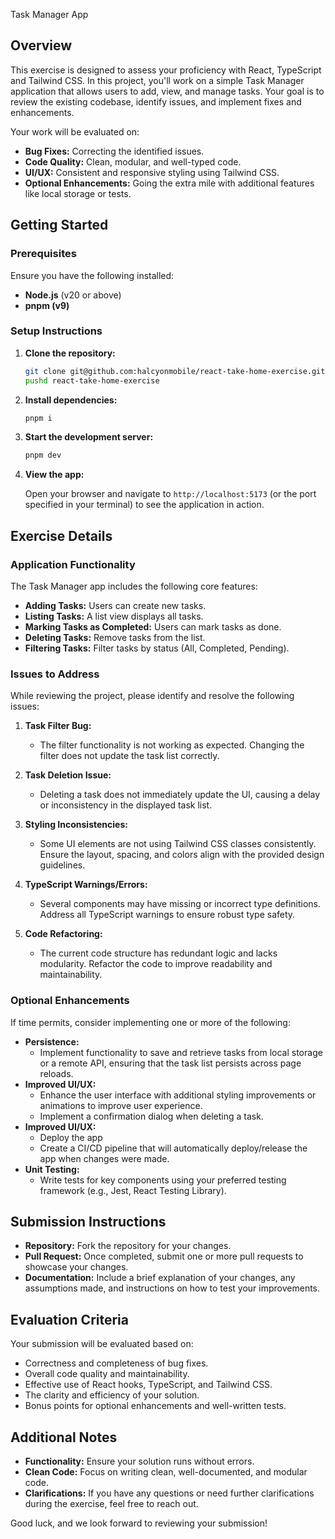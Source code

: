 Task Manager App

## Overview

This exercise is designed to assess your proficiency with React, TypeScript and Tailwind CSS. In this project, you'll work on a simple Task Manager application that allows users to add, view, and manage tasks. Your goal is to review the existing codebase, identify issues, and implement fixes and enhancements.

Your work will be evaluated on:

- **Bug Fixes:** Correcting the identified issues.
- **Code Quality:** Clean, modular, and well-typed code.
- **UI/UX:** Consistent and responsive styling using Tailwind CSS.
- **Optional Enhancements:** Going the extra mile with additional features like local storage or tests.

## Getting Started

### Prerequisites

Ensure you have the following installed:

- **Node.js** (v20 or above)
- **pnpm (v9)**

### Setup Instructions

1. **Clone the repository:**

   ```bash
   git clone git@github.com:halcyonmobile/react-take-home-exercise.git
   pushd react-take-home-exercise
   ```

2. **Install dependencies:**

   ```bash
   pnpm i
   ```

3. **Start the development server:**

   ```bash
   pnpm dev
   ```

4. **View the app:**

   Open your browser and navigate to `http://localhost:5173` (or the port specified in your terminal) to see the application in action.

## Exercise Details

### Application Functionality

The Task Manager app includes the following core features:

- **Adding Tasks:** Users can create new tasks.
- **Listing Tasks:** A list view displays all tasks.
- **Marking Tasks as Completed:** Users can mark tasks as done.
- **Deleting Tasks:** Remove tasks from the list.
- **Filtering Tasks:** Filter tasks by status (All, Completed, Pending).

### Issues to Address

While reviewing the project, please identify and resolve the following issues:

1. **Task Filter Bug:**

   - The filter functionality is not working as expected. Changing the filter does not update the task list correctly.

2. **Task Deletion Issue:**

   - Deleting a task does not immediately update the UI, causing a delay or inconsistency in the displayed task list.

3. **Styling Inconsistencies:**

   - Some UI elements are not using Tailwind CSS classes consistently. Ensure the layout, spacing, and colors align with the provided design guidelines.

4. **TypeScript Warnings/Errors:**

   - Several components may have missing or incorrect type definitions. Address all TypeScript warnings to ensure robust type safety.

5. **Code Refactoring:**
   - The current code structure has redundant logic and lacks modularity. Refactor the code to improve readability and maintainability.

### Optional Enhancements

If time permits, consider implementing one or more of the following:

- **Persistence:**
  - Implement functionality to save and retrieve tasks from local storage or a remote API, ensuring that the task list persists across page reloads.
- **Improved UI/UX:**
  - Enhance the user interface with additional styling improvements or animations to improve user experience.
  - Implement a confirmation dialog when deleting a task.
- **Improved UI/UX:**
  - Deploy the app
  - Create a CI/CD pipeline that will automatically deploy/release the app when changes were made.
- **Unit Testing:**
  - Write tests for key components using your preferred testing framework (e.g., Jest, React Testing Library).

## Submission Instructions

- **Repository:** Fork the repository for your changes.
- **Pull Request:** Once completed, submit one or more pull requests to showcase your changes.
- **Documentation:** Include a brief explanation of your changes, any assumptions made, and instructions on how to test your improvements.

## Evaluation Criteria

Your submission will be evaluated based on:

- Correctness and completeness of bug fixes.
- Overall code quality and maintainability.
- Effective use of React hooks, TypeScript, and Tailwind CSS.
- The clarity and efficiency of your solution.
- Bonus points for optional enhancements and well-written tests.

## Additional Notes

- **Functionality:** Ensure your solution runs without errors.
- **Clean Code:** Focus on writing clean, well-documented, and modular code.
- **Clarifications:** If you have any questions or need further clarifications during the exercise, feel free to reach out.

Good luck, and we look forward to reviewing your submission!
